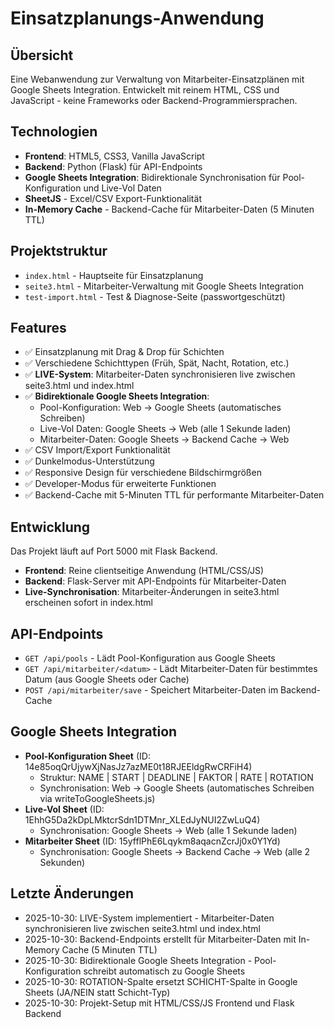# Einsatzplanungs-Anwendung

## Übersicht
Eine Webanwendung zur Verwaltung von Mitarbeiter-Einsatzplänen mit Google Sheets Integration.
Entwickelt mit reinem HTML, CSS und JavaScript - keine Frameworks oder Backend-Programmiersprachen.

## Technologien
- **Frontend**: HTML5, CSS3, Vanilla JavaScript
- **Backend**: Python (Flask) für API-Endpoints
- **Google Sheets Integration**: Bidirektionale Synchronisation für Pool-Konfiguration und Live-Vol Daten
- **SheetJS** - Excel/CSV Export-Funktionalität
- **In-Memory Cache** - Backend-Cache für Mitarbeiter-Daten (5 Minuten TTL)

## Projektstruktur
- `index.html` - Hauptseite für Einsatzplanung
- `seite3.html` - Mitarbeiter-Verwaltung mit Google Sheets Integration
- `test-import.html` - Test & Diagnose-Seite (passwortgeschützt)

## Features
- ✅ Einsatzplanung mit Drag & Drop für Schichten
- ✅ Verschiedene Schichttypen (Früh, Spät, Nacht, Rotation, etc.)
- ✅ **LIVE-System**: Mitarbeiter-Daten synchronisieren live zwischen seite3.html und index.html
- ✅ **Bidirektionale Google Sheets Integration**:
  - Pool-Konfiguration: Web → Google Sheets (automatisches Schreiben)
  - Live-Vol Daten: Google Sheets → Web (alle 1 Sekunde laden)
  - Mitarbeiter-Daten: Google Sheets → Backend Cache → Web
- ✅ CSV Import/Export Funktionalität
- ✅ Dunkelmodus-Unterstützung
- ✅ Responsive Design für verschiedene Bildschirmgrößen
- ✅ Developer-Modus für erweiterte Funktionen
- ✅ Backend-Cache mit 5-Minuten TTL für performante Mitarbeiter-Daten

## Entwicklung
Das Projekt läuft auf Port 5000 mit Flask Backend.
- **Frontend**: Reine clientseitige Anwendung (HTML/CSS/JS)
- **Backend**: Flask-Server mit API-Endpoints für Mitarbeiter-Daten
- **Live-Synchronisation**: Mitarbeiter-Änderungen in seite3.html erscheinen sofort in index.html

## API-Endpoints
- `GET /api/pools` - Lädt Pool-Konfiguration aus Google Sheets
- `GET /api/mitarbeiter/<datum>` - Lädt Mitarbeiter-Daten für bestimmtes Datum (aus Google Sheets oder Cache)
- `POST /api/mitarbeiter/save` - Speichert Mitarbeiter-Daten im Backend-Cache

## Google Sheets Integration
- **Pool-Konfiguration Sheet** (ID: 14e85oqQrUjywXjNasJz7azME0t18RJEEldgRwCRFiH4)
  - Struktur: NAME | START | DEADLINE | FAKTOR | RATE | ROTATION
  - Synchronisation: Web → Google Sheets (automatisches Schreiben via writeToGoogleSheets.js)
- **Live-Vol Sheet** (ID: 1EhhG5Da2kDpLMktcrSdn1DTMnr_XLEdJyNUI2ZwLuQ4)
  - Synchronisation: Google Sheets → Web (alle 1 Sekunde laden)
- **Mitarbeiter Sheet** (ID: 15yfflPhE6Lqykm8aqacnZcrJj0x0Y1Yd)
  - Synchronisation: Google Sheets → Backend Cache → Web (alle 2 Sekunden)

## Letzte Änderungen
- 2025-10-30: LIVE-System implementiert - Mitarbeiter-Daten synchronisieren live zwischen seite3.html und index.html
- 2025-10-30: Backend-Endpoints erstellt für Mitarbeiter-Daten mit In-Memory Cache (5 Minuten TTL)
- 2025-10-30: Bidirektionale Google Sheets Integration - Pool-Konfiguration schreibt automatisch zu Google Sheets
- 2025-10-30: ROTATION-Spalte ersetzt SCHICHT-Spalte in Google Sheets (JA/NEIN statt Schicht-Typ)
- 2025-10-30: Projekt-Setup mit HTML/CSS/JS Frontend und Flask Backend
